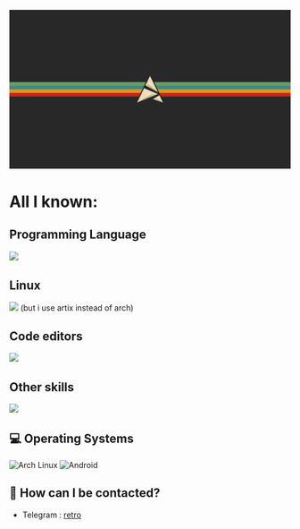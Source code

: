 ![](https://github.com/retrovisionagain/retrovisionagain/blob/main/artix.png)
# All I known:
## Programming Language
![](https://skillicons.dev/icons?i=html,css,js,dart,c,py)
## Linux
![](https://skillicons.dev/icons?i=arch,linux) (but i use artix instead of arch)
## Code editors
![](https://skillicons.dev/icons?i=neovim,vscodium)
## Other skills
![](https://skillicons.dev/icons?i=github)

<h2 align="left">💻 Operating Systems</h2>

<div align="left">
  <img src="https://img.shields.io/badge/Arch%20Linux-1793D1?logo=arch-linux&logoColor=white&style=for-the-badge" height="28" alt="Arch Linux"/>
  <img src="https://img.shields.io/badge/Android-3DDC84?logo=android&logoColor=white&style=for-the-badge" height="28" alt="Android"/>
</div>

## 💬 How can I be contacted?

* Telegram : <a href="https://t.me/veryretroinfo" target="_blank">retro</a>

